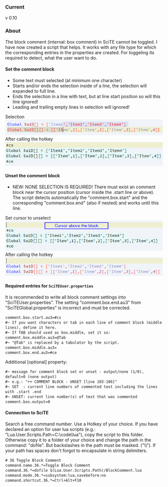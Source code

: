 ### Current
v 0.10
### About
The block comment (internal: box comment) in SciTE cannot be toggled.
I have now created a script that helps. It works with any file type for which the corresponding entries in the properties are created. For toggeling its required to detect, what the user want to do.
#### Set the comment block
- Some text must selected (at minimum one character)
- Starts and/or ends the selection inside of a line, the selection will expanded to full line.
- Ends the selection in a line with text, but at line start position so will this line ignored!
- Leading and trailing empty lines in selection will ignored!

Selection
![selection](pic/comment_block_selection.png)
After calling the hotkey
![result](pic/comment_block_result.png)

#### Unset the comment block
- NEW:
NONE SELECTION IS REQUIRED!
There must exist an comment block near the cursor position (cursor inside the .start line or above).
The script detects automatically the "comment.box.start" and the corresponding "comment.box.end" (also if nested) and works until this line.

Set cursor to unselect
![cursor](pic/comment_block_cursor.png)
After calling the hotkey
![unset](pic/comment_block_unset_done.png)

#### Required entries for ``SciTEUser.properties``
It is recommended to write all block comment settings into "SciTEUser.properties". The setting "comment.box.end.au3" from "SciTEGlobal.properties" is incorrect and must be corrected.
```properties
comment.box.start.au3=#cs
#~ If you want characters or tab in each line of comment block (middle lines), define it here.
#~ If TAB should used as box.middle, set it so: comment.box.middle.au3=@Tab
#~ "@Tab" is replaced by a tabulator by the script.
comment.box.middle.au3=
comment.box.end.au3=#ce
```

Additional [optional] property:
```properties
#~ message for comment block set or unset - output/none (1/0), default=0 (none output)
#~ e.g.: "++ COMMENT BLOCK - UNSET [line 103-106]"
#~ SET  : current line numbers of commented text including the lines with .start .end
#~ UNSET: current line number(s) of text that was commented
comment.box.output=0
```
#### Connection to SciTE
Search a free command number. Use a Hotkey of your choice.
If you have declared an option for user lua scripts (e.g.: "Lua.User.Scripts.Path=C:\code\lua"), copy the script to this folder.
Otherwise copy it to a folder of your choice and change the path in the command: "dofile". But backslashes in the path must be masked. ("\\\\"). If your path has spaces don't forgot to encapsulate in string delimiters.
```properties
# 36 Toggle Block Comment
command.name.36.*=Toggle Block Comment
command.36.*=dofile $(Lua.User.Scripts.Path)/BlockComment.lua
command.mode.36.*=subsystem:lua,savebefore:no
command.shortcut.36.*=Ctrl+Alt+F10
```
